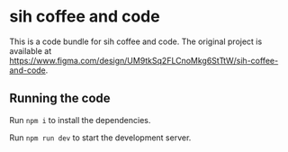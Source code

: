 
  # sih coffee and code

  This is a code bundle for sih coffee and code. The original project is available at https://www.figma.com/design/UM9tkSq2FLCnoMkg6StTtW/sih-coffee-and-code.

  ## Running the code

  Run `npm i` to install the dependencies.

  Run `npm run dev` to start the development server.
  